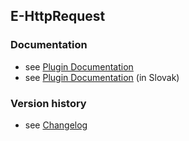 E-HttpRequest
----------

### Documentation

* see [Plugin Documentation](./doc/About.md)
* see [Plugin Documentation](./doc/About_sk.md) (in Slovak)


### Version history

* see [Changelog](./CHANGELOG.md)


